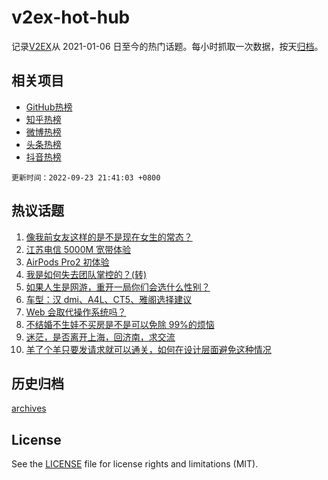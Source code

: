 # v2ex-hot-hub

 记录[V2EX](https://www.v2ex.com/)从 2021-01-06 日至今的热门话题。每小时抓取一次数据，按天[归档](archives)。
 
 ## 相关项目

- [GitHub热榜](https://github.com/lonnyzhang423/github-hot-hub)
- [知乎热榜](https://github.com/lonnyzhang423/zhihu-hot-hub)
- [微博热榜](https://github.com/lonnyzhang423/weibo-hot-hub)
- [头条热榜](https://github.com/lonnyzhang423/toutiao-hot-hub)
- [抖音热榜](https://github.com/lonnyzhang423/douyin-hot-hub)


 `更新时间：2022-09-23 21:41:03 +0800`

## 热议话题

1. [像我前女友这样的是不是现在女生的常态？](https://www.v2ex.com/t/882353)
1. [江苏电信 5000M 宽带体验](https://www.v2ex.com/t/882261)
1. [AirPods Pro2 初体验](https://www.v2ex.com/t/882311)
1. [我是如何失去团队掌控的？(转)](https://www.v2ex.com/t/882400)
1. [如果人生是网游，重开一局你们会选什么性别？](https://www.v2ex.com/t/882380)
1. [车型：汉 dmi、A4L、CT5、雅阁选择建议](https://www.v2ex.com/t/882331)
1. [Web 会取代操作系统吗？](https://www.v2ex.com/t/882341)
1. [不结婚不生娃不买房是不是可以免除 99%的烦恼](https://www.v2ex.com/t/882436)
1. [迷茫，是否离开上海，回济南，求交流](https://www.v2ex.com/t/882291)
1. [羊了个羊只要发请求就可以通关，如何在设计层面避免这种情况](https://www.v2ex.com/t/882304)

## 历史归档

[archives](archives)

## License

See the [LICENSE](LICENSE) file for license rights and limitations (MIT).
